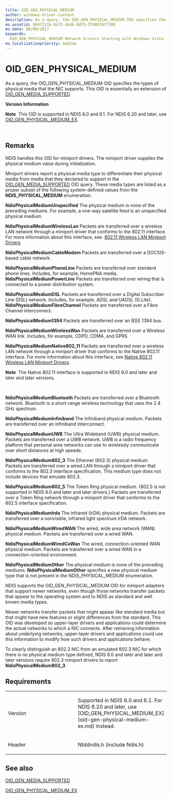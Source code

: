 ```yaml
---
title: OID_GEN_PHYSICAL_MEDIUM
author: windows-driver-content
description: As a query, the OID_GEN_PHYSICAL_MEDIUM OID specifies the types of physical media that the NIC supports.
ms.assetid: 84d7231b-8af2-4bdb-8df5-37088767f708
ms.date: 08/08/2017
keywords: 
 -OID_GEN_PHYSICAL_MEDIUM Network Drivers Starting with Windows Vista
ms.localizationpriority: medium
---
```


# OID\_GEN\_PHYSICAL\_MEDIUM


As a query, the OID\_GEN\_PHYSICAL\_MEDIUM OID specifies the types of physical media that the NIC supports. This OID is essentially an extension of [OID\_GEN\_MEDIA\_SUPPORTED](oid-gen-media-supported.md).

**Version Information**

**Note**  This OID is supported in NDIS 6.0 and 6.1. For NDIS 6.20 and later, use [OID\_GEN\_PHYSICAL\_MEDIUM\_EX](oid-gen-physical-medium-ex.md).

 

Remarks
-------

NDIS handles this OID for miniport drivers. The miniport driver supplies the physical medium value during initialization.

Miniport drivers report a physical media type to differentiate their physical media from media that they declared to support in the [OID\_GEN\_MEDIA\_SUPPORTED](oid-gen-media-supported.md) OID query. These media types are listed as a proper subset of the following system-defined values from the **NDIS\_PHYSICAL\_MEDIUM** enumeration:

**NdisPhysicalMediumUnspecified**
The physical medium is none of the preceding mediums. For example, a one-way satellite feed is an unspecified physical medium.

**NdisPhysicalMediumWirelessLan**
Packets are transferred over a wireless LAN network through a miniport driver that conforms to the 802.11 interface. For more information about this interface, see. [802.11 Wireless LAN Miniport Drivers](https://msdn.microsoft.com/library/windows/hardware/ff543933)

**NdisPhysicalMediumCableModem**
Packets are transferred over a DOCSIS-based cable network.

**NdisPhysicalMediumPhoneLine**
Packets are transferred over standard phone lines.
Includes, for example, HomePNA media.
**NdisPhysicalMediumPowerLine**
Packets are transferred over wiring that is connected to a power distribution system.

**NdisPhysicalMediumDSL**
Packets are transferred over a Digital Subscriber Line (DSL) network.
Includes, for example, ADSL and UADSL (G.Lite).
**NdisPhysicalMediumFibreChannel**
Packets are transferred over a Fibre Channel interconnect.

**NdisPhysicalMedium1394**
Packets are transferred over an IEEE 1394 bus.

**NdisPhysicalMediumWirelessWan**
Packets are transferred over a Wireless WAN link. Includes, for example, CDPD, CDMA, and GPRS.

<a href="" id="ndisphysicalmediumnative802-11"></a>**NdisPhysicalMediumNative802\_11**
Packets are transferred over a wireless LAN network through a miniport driver that conforms to the Native 802.11 interface. For more information about this interface, see [Native 802.11 Wireless LAN Miniport Drivers](https://msdn.microsoft.com/library/windows/hardware/ff560648).

**Note**  The Native 802.11 interface is supported in NDIS 6.0 and later and later and later versions.

 

**NdisPhysicalMediumBluetooth**
Packets are transferred over a Bluetooth network. Bluetooth is a short-range wireless technology that uses the 2.4 GHz spectrum.

**NdisPhysicalMediumInfiniband**
The Infiniband physical medium. Packets are transferred over an infiniband interconnect.

**NdisPhysicalMediumUWB**
The Ultra Wideband (UWB) physical medium. Packets are transferred over a UWB network. UWB is a radio frequency platform that personal area networks can use to wirelessly communicate over short distances at high speeds.

<a href="" id="ndisphysicalmedium802-3"></a>**NdisPhysicalMedium802\_3**
The Ethernet (802.3) physical medium. Packets are transferred over a wired LAN through a miniport driver that conforms to the 802.3 interface specification. This medium type does not include devices that emulate 802.3.

<a href="" id="ndisphysicalmedium802-5"></a>**NdisPhysicalMedium802\_5**
The Token Ring physical medium. (802.5 is not supported in NDIS 6.0 and later and later drivers.) Packets are transferred over a Token Ring network through a miniport driver that conforms to the 802.5 interface specification.

**NdisPhysicalMediumIrda**
The infrared (IrDA) physical medium. Packets are transferred over a nonvisible, infrared light spectrum IrDA network.

**NdisPhysicalMediumWiredWAN**
The wired, wide area network (WAN) physical medium. Packets are transferred over a wired WAN.

**NdisPhysicalMediumWiredCoWan**
The wired, connection-oriented WAN physical medium. Packets are transferred over a wired WAN in a connection-oriented environment.

**NdisPhysicalMediumOther**
The physical medium is none of the preceding mediums. **NdisPhysicalMediumOther** specifies a new physical medium type that is not present in the NDIS\_PHYSICAL\_MEDIUM enumeration.

NDIS supports the OID\_GEN\_PHYSICAL\_MEDIUM OID for miniport adapters that support newer networks, even though those networks transfer packets that appear to the operating system and to NDIS as standard and well known media types.

Newer networks transfer packets that might appear like standard media but that might have new features or slight differences from the standard. This OID was developed so upper-layer drivers and applications could determine the actual networks to which a NIC connects. After retrieving information about underlying networks, upper-layer drivers and applications could use this information to modify how such drivers and applications behave.

To clearly distinguish an 802.3 NIC from an emulated 802.3 NIC for which there is no physical medium type defined, NDIS 6.0 and later and later and later versions require 802.3 miniport drivers to report **NdisPhysicalMedium802\_3**.

Requirements
------------

<table>
<colgroup>
<col width="50%" />
<col width="50%" />
</colgroup>
<tbody>
<tr class="odd">
<td><p>Version</p></td>
<td><p>Supported in NDIS 6.0 and 6.1. For NDIS 6.20 and later, use [OID_GEN_PHYSICAL_MEDIUM_EX](oid-gen-physical-medium-ex.md) instead.</p></td>
</tr>
<tr class="even">
<td><p>Header</p></td>
<td>Ntddndis.h (include Ndis.h)</td>
</tr>
</tbody>
</table>

## See also


[OID\_GEN\_MEDIA\_SUPPORTED](oid-gen-media-supported.md)

[OID\_GEN\_PHYSICAL\_MEDIUM\_EX](oid-gen-physical-medium-ex.md)

 

 




